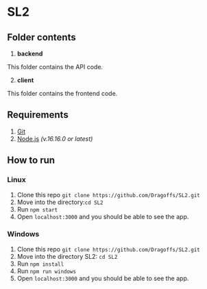 # SL2

## Folder contents

1. **backend**

This folder contains the API code.

2. **client**

This folder contains the frontend code.

## Requirements

1. [Git](https://git-scm.com/)
2. [Node.js](https://nodejs.org/en/) _(v.16.16.0 or latest)_

## How to run

### Linux 

1. Clone this repo `git clone https://github.com/Dragoffs/SL2.git`
2. Move into the directory:`cd SL2`
3. Run `npm start`
4. Open `localhost:3000` and you should be able to see the app.

### Windows

1. Clone this repo `git clone https://github.com/Dragoffs/SL2.git`
2. Move into the directory SL2: `cd SL2`
3. Run `npm install`
4. Run `npm run windows`
5. Open `localhost:3000` and you should be able to see the app.
